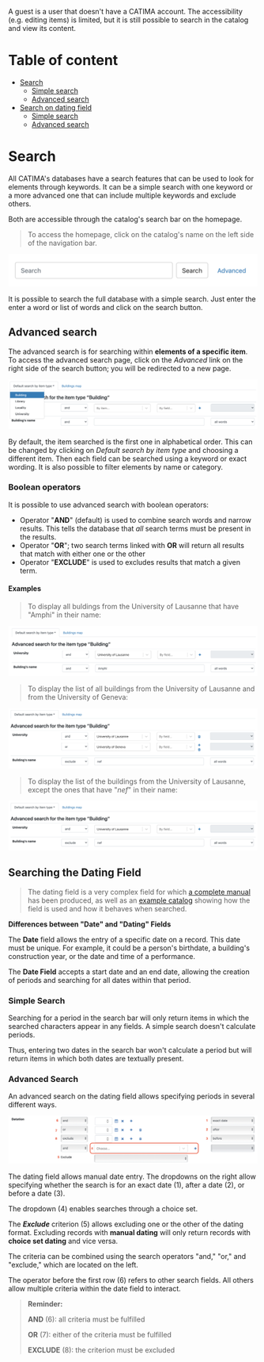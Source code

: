 A guest is a user that doesn't have a CATIMA account. The accessibility (e.g. editing items) is limited, but it is still possible to search in the catalog and view its content.

# Table of content

- [Search](#search)
	- [Simple search](#simple-search)
	- [Advanced search](#advanced-search)
- [Search on dating field](#searchdate)
	- [Simple search](#simplesearchdate)
	- [Advanced search](#advancedsearchdate)

# Search

All CATIMA's databases have a search features that can be used to look for elements through keywords. It can be a simple search with one keyword or a more advanced one that can include multiple keywords and exclude others.   

Both are accessible through the catalog's search bar on the homepage.  
> To access the homepage, click on the catalog's name on the left side of the navigation bar.  

![CATIMA's search bar](assets/search/g-search.png)

It is possible to search the full database with a simple search. Just enter the enter a word or list of words and click on the search button.

## Advanced search

The advanced search is for searching within **elements of a specific item**. To access the advanced search page, click on the *Advanced* link on the right side of the search button; you will be redirected to a new page. 

![Advanced search - item types](assets/search/g-search1.png)

By default, the item searched is the first one in alphabetical order. This can be changed by clicking on *Default search by item type* and choosing a different item. Then each field can be searched using a keyword or exact wording. It is also possible to filter elements by name or category. 

### Boolean operators
It is possible to use advanced search with boolean operators: 
 
- Operator "**AND**" (default) is used to combine search words and narrow results. This tells the database that *all* search terms must be present in the results. 
- Operator "**OR**"; two search terms linked with **OR** will return all results that match with either one or the other
- Operator "**EXCLUDE**" is used to excludes results that match a given term.  

#### Examples  
> To display all buldings from the University of Lausanne that have "Amphi" in their name:

![Operator AND](assets/search/g-search_and.png)

> To display the list of all buildings from the University of Lausanne and from the University of Geneva:

![Operator OR](assets/search/g-search_or.png)

> To display the list of the buildings from the University of Lausanne, except the ones that have "*nef*" in their name:

![Operator EXCLUDE](assets/search/g-search_exclude.png)
 

<a id="searchdate"></a>
## Searching the Dating Field
> The dating field is a very complex field for which [a complete manual](assets/datation/exampledatation.md) has been produced, as well as an [example catalog](https://catima.unil.ch/datation-exple/en) showing how the field is used and how it behaves when searched.

**Differences between "Date" and "Dating" Fields**

The **Date** field allows the entry of a specific date on a record. This date must be unique. For example, it could be a person's birthdate, a building's construction year, or the date and time of a performance.

The **Date Field** accepts a start date and an end date, allowing the creation of periods and searching for all dates within that period.

<a id="simplesearchdate"></a>
### Simple Search

Searching for a period in the search bar will only return items in which the searched characters appear in any fields. A simple search doesn't calculate periods.

Thus, entering two dates in the search bar won't calculate a period but will return items in which both dates are textually present.

<a id="advancedsearchdate"></a>
### Advanced Search

An advanced search on the dating field allows specifying periods in several different ways.

![](assets/datation/advancedsearch.png)

The dating field allows manual date entry. The dropdowns on the right allow specifying whether the search is for an exact date (1), after a date (2), or before a date (3).

The dropdown (4) enables searches through a choice set.

The ***Exclude*** criterion (5) allows excluding one or the other of the dating format. Excluding records with **manual dating** will only return records with **choice set dating** and vice versa.

The criteria can be combined using the search operators "and," "or," and "exclude," which are located on the left.

The operator before the first row (6) refers to other search fields. All others allow multiple criteria within the date field to interact.

>  **Reminder:**
> 
> **AND** (6): all criteria must be fulfilled
> 
> **OR** (7): either of the criteria must be fulfilled
> 
> **EXCLUDE** (8): the criterion must be excluded